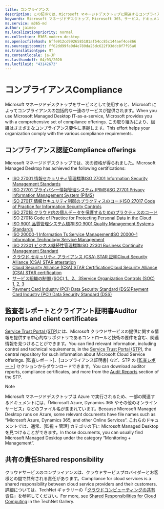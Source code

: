 ```yaml
---
title: コンプライアンス
description: この記事では、Microsoft マネージドデスクトップに関連するコンプライアンス基準を示します。
keywords: Microsoft マネージドデスクトップ、Microsoft 365、サービス、ドキュメント
ms.service: m365-md
author: jaimeo
ms.localizationpriority: normal
ms.collection: M365-modern-desktop
ms.openlocfilehash: 6ffe912cd9926585181af54cc85c144aef4ce866
ms.sourcegitcommit: ff62dd99fa0d4e780da25dc622f93ddc8f7f95a0
ms.translationtype: MT
ms.contentlocale: ja-JP
ms.lasthandoff: 04/03/2020
ms.locfileid: "43142673"
---
```

# <a name="compliance"></a><span data-ttu-id="97baf-104">コンプライアンス</span><span class="sxs-lookup"><span data-stu-id="97baf-104">Compliance</span></span>

<span data-ttu-id="97baf-105">Microsoft マネージドデスクトップをサービスとして使用すると、Microsoft によってコンプライアンスの包括的な一連のサービスが提供されます。</span><span class="sxs-lookup"><span data-stu-id="97baf-105">When you use Microsoft Managed Desktop IT-as-a-service, Microsoft provides you with a comprehensive set of compliance offerings.</span></span> <span data-ttu-id="97baf-106">この取り組みにより、組織はさまざまなコンプライアンス要件に準拠します。</span><span class="sxs-lookup"><span data-stu-id="97baf-106">This effort helps your organization comply with the various compliance requirements.</span></span>

## <a name="compliance-offerings"></a><span data-ttu-id="97baf-107">コンプライアンス認証</span><span class="sxs-lookup"><span data-stu-id="97baf-107">Compliance offerings</span></span>

<span data-ttu-id="97baf-108">Microsoft マネージドデスクトップでは、次の資格が得られました。</span><span class="sxs-lookup"><span data-stu-id="97baf-108">Microsoft Managed Desktop has achieved the following certifications:</span></span>

- [<span data-ttu-id="97baf-109">ISO 27001 情報セキュリティ管理標準</span><span class="sxs-lookup"><span data-stu-id="97baf-109">ISO 27001 Information Security Management Standards</span></span>](../../compliance/offering-ISO-27001.md)
- [<span data-ttu-id="97baf-110">ISO 27701 プライバシー情報管理システム (PIMS)</span><span class="sxs-lookup"><span data-stu-id="97baf-110">ISO 27701 Privacy Information Management System (PIMS)</span></span>](../../compliance/offering-iso-27701.md)
- [<span data-ttu-id="97baf-111">ISO 27017 情報セキュリティ制御のプラクティスのコード</span><span class="sxs-lookup"><span data-stu-id="97baf-111">ISO 27017 Code of Practice for Information Security Controls</span></span>](../../compliance/offering-ISO-27017.md)
- [<span data-ttu-id="97baf-112">ISO 27018 クラウド内の個人データを保護するためのプラクティスのコード</span><span class="sxs-lookup"><span data-stu-id="97baf-112">ISO 27018 Code of Practice for Protecting Personal Data in the Cloud</span></span>](../../compliance/offering-ISO-27018.md)
- [<span data-ttu-id="97baf-113">ISO 9001 品質管理システム標準</span><span class="sxs-lookup"><span data-stu-id="97baf-113">ISO 9001 Quality Management Systems Standards</span></span>](../../compliance/offering-ISO-9001.md)
- [<span data-ttu-id="97baf-114">ISO 20000-1 Information Ts Service Management</span><span class="sxs-lookup"><span data-stu-id="97baf-114">ISO 20000-1 Information Technology Service Management</span></span>](../../compliance/offering-ISO-20000-1-2011.md)
- [<span data-ttu-id="97baf-115">ISO 22301 ビジネス継続性管理標準</span><span class="sxs-lookup"><span data-stu-id="97baf-115">ISO 22301 Business Continuity Management Standard</span></span>](../../compliance/offering-ISO-22301.md)
- [<span data-ttu-id="97baf-116">クラウド セキュリティ アライアンス (CSA) STAR 証明</span><span class="sxs-lookup"><span data-stu-id="97baf-116">Cloud Security Alliance (CSA) STAR attestation</span></span>](../../compliance/offering-CSA-STAR-Attestation.md)
- [<span data-ttu-id="97baf-117">Cloud Security Alliance (CSA) STAR Certification</span><span class="sxs-lookup"><span data-stu-id="97baf-117">Cloud Security Alliance (CSA) STAR certification</span></span>](../../compliance/offering-CSA-Star-Certification.md)
- [<span data-ttu-id="97baf-118">サービス組織の制御 (SOC) 1、2、3</span><span class="sxs-lookup"><span data-stu-id="97baf-118">Service Organization Controls (SOC) 1, 2, 3</span></span>](../../compliance/offering-SOC.md)
- [<span data-ttu-id="97baf-119">Payment Card Industry (PCI) Data Security Standard (DSS)</span><span class="sxs-lookup"><span data-stu-id="97baf-119">Payment Card Industry (PCI) Data Security Standard (DSS)</span></span>](../../compliance/offering-PCI-DSS.md)

## <a name="auditor-reports-and-client-certificates"></a><span data-ttu-id="97baf-120">監査者レポートとクライアント証明書</span><span class="sxs-lookup"><span data-stu-id="97baf-120">Auditor reports and client certificates</span></span>

<span data-ttu-id="97baf-121">[Service Trust Portal (STP)](https://servicetrust.microsoft.com/)には、Microsoft クラウドサービスの提供に関する情報を提供する中心的なリポジトリであるコントロールと技術の要件を含む、関連情報を見つけることができます。</span><span class="sxs-lookup"><span data-stu-id="97baf-121">You can find relevant information, including control and technical requirements, in the [Service Trust Portal (STP)](https://servicetrust.microsoft.com/), the central repository for such information about Microsoft Cloud Service offerings.</span></span> <span data-ttu-id="97baf-122">[監査レポート]、[コンプライアンス証明書] など、STP の [[監査レポート](https://servicetrust.microsoft.com/ViewPage/MSComplianceGuide)] セクションからダウンロードできます。</span><span class="sxs-lookup"><span data-stu-id="97baf-122">You can download auditor reports, compliance certificates, and more from the [Audit Reports](https://servicetrust.microsoft.com/ViewPage/MSComplianceGuide) section of the STP.</span></span>

> [!NOTE]
> <span data-ttu-id="97baf-123">Microsoft マネージドデスクトップは Azure で実行されるため、一部の関連するドキュメントには、「Microsoft Azure, Dynamics 365 やその他のオンラインサービス」などのファイル名が含まれています。</span><span class="sxs-lookup"><span data-stu-id="97baf-123">Because Microsoft Managed Desktop runs on Azure, some relevant documents have file names such as “Microsoft Azure, Dynamics 365, and other Online Services”.</span></span> <span data-ttu-id="97baf-124">これらのドキュメントでは、通常、[監視 + 管理] カテゴリの下に Microsoft Managed Desktop を見つけることができます。</span><span class="sxs-lookup"><span data-stu-id="97baf-124">In those documents, you can usually find Microsoft Managed Desktop under the category “Monitoring + Management”.</span></span>

## <a name="shared-responsibility"></a><span data-ttu-id="97baf-125">共有の責任</span><span class="sxs-lookup"><span data-stu-id="97baf-125">Shared responsibility</span></span>

<span data-ttu-id="97baf-126">クラウドサービスのコンプライアンスは、クラウドサービスプロバイダーとお客様との間で共有される責任があります。</span><span class="sxs-lookup"><span data-stu-id="97baf-126">Compliance for cloud services is a shared responsibility between cloud service providers and their customers.</span></span> <span data-ttu-id="97baf-127">詳細については、TechNet ギャラリーの「[クラウドコンピューティングの共有責任](https://gallery.technet.microsoft.com/Shared-Responsibilities-81d0ff91)」を参照してください。</span><span class="sxs-lookup"><span data-stu-id="97baf-127">For more, see [Shared Responsibilities for Cloud Computing](https://gallery.technet.microsoft.com/Shared-Responsibilities-81d0ff91) in the TechNet Gallery.</span></span>
